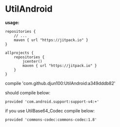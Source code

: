 # UtilAndroid
**usage:**

    repositories {
    	// ...
    	maven { url "https://jitpack.io" }
    }

    allprojects {
    	repositories {
    		jcenter()
    		maven { url "https://jitpack.io" }
    	}
    }


compile 'com.github.djun100:UtilAndroid:a349dddb82'

should compile below:

    provided 'com.android.support:support-v4:+'

if you use UtilBase64_Codec compile below:

    provided 'commons-codec:commons-codec:1.8'